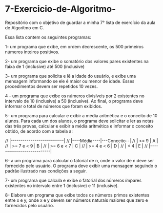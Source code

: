 # 7-Exercicio-de-Algoritmo-
Repositório com o objetivo de guardar a minha 7° lista de exercício da aula de Algoritmo em C.

Essa lista contem os seguintes programas:

1- um programa que exibe, em ordem decrescente, os 500 primeiros números 
inteiros positivos.

2- um programa que exibe o somatório dos valores pares existentes na faixa 
de 1 (inclusive) até 500 (inclusive)

3- um programa que solicita e lê a idade do usuário, e exibe uma mensagem
informando se ele é maior ou menor de idade. Esses procedimentos devem ser 
repetidos 10 vezes.

4 - um programa que exibe os números divisíveis por 2 existentes no intervalo
de 10 (inclusive) a 50 (inclusive). Ao final, o programa deve informar o total de 
números que foram exibidos. 

5- um programa para calcular e exibir a média aritmética e o conceito de 10 
alunos. Para cada um dos alunos, o programa deve solicitar e ler as notas das três 
provas, calcular e exibir a média aritmética e informar o conceito obtido, de acordo 
com a tabela a: 

// |---------------------------|
// |----Média----|---Conceito--|
// |	>= 9       |      A      |
// |  >= 7 e < 9 |      B      |
// |  >= 6 e < 7 |      C      |
// |  >= 4 e < 6 |      D      |
// | 	< 4	       |      E      |
// |---------------------------|

6- a um programa para calcular o fatorial de n, onde o valor de n deve ser 
fornecido pelo usuário. O programa deve exibir uma mensagem seguindo o padrão 
ilustrado nas condições a seguir.

7- um programa que calcula e exibe o fatorial dos números ímpares existentes 
no intervalo entre 1 (inclusive) e 11 (inclusive).

8- Elabore um programa que exibe todos os números primos existentes entre x e y, 
onde x e y devem ser números naturais maiores que zero e fornecidos pelo usuário. 
